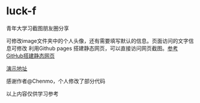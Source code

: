 # luck-f
青年大学习截图朋友圈分享

可修改image文件夹中的个人头像，还有需要填写默认的信息。页面访问的文字信息可修改
利用Github pages 搭建静态网页，可以直接访问网页截图。[参考GitHub搭建静态网页](https://blog.csdn.net/Json_wangqiang/article/details/85276120)

[演示地址](https://luck-f.github.io/study/)

感谢作者@Chenmo，个人修改了部分代码

以上内容仅供学习参考
